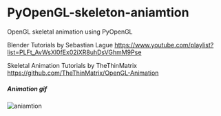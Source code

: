 # PyOpenGL-skeleton-aniamtion
OpenGL skeletal animation using PyOpenGL 

Blender Tutorials by Sebastian Lague
https://www.youtube.com/playlist?list=PLFt_AvWsXl0fEx02iXR8uhDsVGhmM9Pse

Skeletal Animation Tutorials by TheThinMatrix
https://github.com/TheThinMatrix/OpenGL-Animation

##### Animation gif

![aniamtion](https://github.com/xing-shuai/PyOpenGL-skeleton-aniamtion/blob/master/run.gif)
